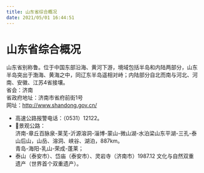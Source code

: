 ```yaml
---
title: 山东省综合概况  
date: 2021/05/01 16:44:51  
---
```

  
# 山东省综合概况  
山东省别称鲁。位于中国东部沿海、黄河下游，境域包括半岛和内陆两部分，山东半岛突出于渤海、黄海之中，同辽东半岛遥相对峙；内陆部分自北而南与河北、河南、安徽、江苏4省接壤。   
省会：济南  
省政府地址：济南市省府前街1号  
网址：http://www.shandong.gov.cn/  
  
* 高速公路报警电话：（0531）12122。   
* 🎢景观公路：  
济南-章丘百脉泉-莱芜-沂源溶洞-淄博-蒙山-微山湖-水泊梁山东平湖-三孔-泰山后山，山岳、溶洞、峡谷、湖泊，887km。   
青岛-海阳-乳山-荣成-蓬莱；  
* 泰山（泰安市）、岱庙（泰安市）、灵岩寺（济南市）1987.12 文化与自然双重遗产（世界首个双重遗产）。   